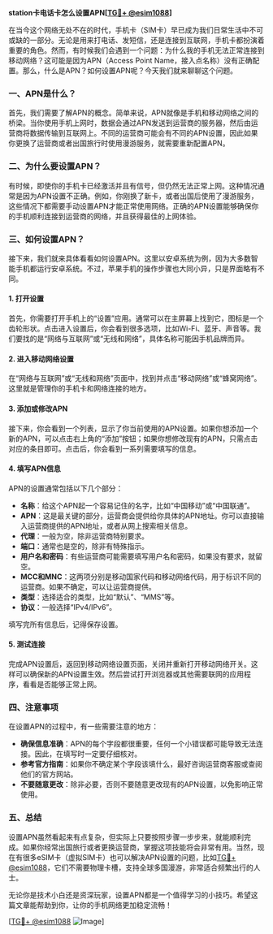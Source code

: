 **station卡电话卡怎么设置APN[[TG💪+ @esim1088](https://t.me/s/esim1088)]**

在当今这个网络无处不在的时代，手机卡（SIM卡）早已成为我们日常生活中不可或缺的一部分。无论是用来打电话、发短信，还是连接到互联网，手机卡都扮演着重要的角色。然而，有时候我们会遇到一个问题：为什么我的手机无法正常连接到移动网络？这可能是因为APN（Access Point Name，接入点名称）没有正确配置。那么，什么是APN？如何设置APN呢？今天我们就来聊聊这个问题。

### 一、APN是什么？

首先，我们需要了解APN的概念。简单来说，APN就像是手机和移动网络之间的桥梁。当你使用手机上网时，数据会通过APN发送到运营商的服务器，然后由运营商将数据传输到互联网上。不同的运营商可能会有不同的APN设置，因此如果你更换了运营商或者出国旅行时使用漫游服务，就需要重新配置APN。

### 二、为什么要设置APN？

有时候，即使你的手机卡已经激活并且有信号，但仍然无法正常上网。这种情况通常是因为APN设置不正确。例如，你刚换了新卡，或者出国后使用了漫游服务，这些情况下都需要手动设置APN才能正常使用网络。正确的APN设置能够确保你的手机顺利连接到运营商的网络，并且获得最佳的上网体验。

### 三、如何设置APN？

接下来，我们就来具体看看如何设置APN。这里以安卓系统为例，因为大多数智能手机都运行安卓系统。不过，苹果手机的操作步骤也大同小异，只是界面略有不同。

#### 1. 打开设置

首先，你需要打开手机上的“设置”应用。通常可以在主屏幕上找到它，图标是一个齿轮形状。点击进入设置后，你会看到很多选项，比如Wi-Fi、蓝牙、声音等。我们要找的是“网络与互联网”或“无线和网络”，具体名称可能因手机品牌而异。

#### 2. 进入移动网络设置

在“网络与互联网”或“无线和网络”页面中，找到并点击“移动网络”或“蜂窝网络”。这里就是管理你的手机卡和网络连接的地方。

#### 3. 添加或修改APN

接下来，你会看到一个列表，显示了你当前使用的APN设置。如果你想添加一个新的APN，可以点击右上角的“添加”按钮；如果你想修改现有的APN，只需点击对应的条目即可。点击后，你会看到一系列需要填写的信息。

#### 4. 填写APN信息

APN的设置通常包括以下几个部分：

- **名称**：给这个APN起一个容易记住的名字，比如“中国移动”或“中国联通”。
- **APN**：这是最关键的部分，运营商会提供给你具体的APN地址。你可以直接输入运营商提供的APN地址，或者从网上搜索相关信息。
- **代理**：一般为空，除非运营商特别要求。
- **端口**：通常也是空的，除非有特殊指示。
- **用户名和密码**：有些运营商可能需要填写用户名和密码，如果没有要求，就留空。
- **MCC和MNC**：这两项分别是移动国家代码和移动网络代码，用于标识不同的运营商。如果不确定，可以让运营商提供。
- **类型**：选择适合的类型，比如“默认”、“MMS”等。
- **协议**：一般选择“IPv4/IPv6”。

填写完所有信息后，记得保存设置。

#### 5. 测试连接

完成APN设置后，返回到移动网络设置页面，关闭并重新打开移动网络开关。这样可以确保新的APN设置生效。然后尝试打开浏览器或其他需要联网的应用程序，看看是否能够正常上网。

### 四、注意事项

在设置APN的过程中，有一些需要注意的地方：

- **确保信息准确**：APN的每个字段都很重要，任何一个小错误都可能导致无法连接。因此，在填写时一定要仔细核对。
- **参考官方指南**：如果你不确定某个字段该填什么，最好咨询运营商客服或查阅他们的官方网站。
- **不要随意更改**：除非必要，否则不要随意更改现有的APN设置，以免影响正常使用。

### 五、总结

设置APN虽然看起来有点复杂，但实际上只要按照步骤一步步来，就能顺利完成。如果你经常出国旅行或者更换运营商，掌握这项技能将会非常有用。当然，现在有很多eSIM卡（虚拟SIM卡）也可以解决APN设置的问题，比如[TG💪+ @esim1088](https://t.me/s/esim1088)，它们不需要物理卡槽，支持全球多国漫游，非常适合频繁出行的人士。

无论你是技术小白还是资深玩家，设置APN都是一个值得学习的小技巧。希望这篇文章能帮助到你，让你的手机网络更加稳定流畅！

[[TG💪+ @esim1088](https://t.me/s/esim1088) ![Image](https://i.postimg.cc/4NQfJmqS/Snipaste-2025-05-13-00-14-12.png)]